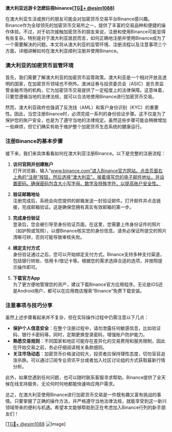 **澳大利亚远游卡怎麽註冊binance[[TG💪+ @esim1088](https://t.me/s/esim1088)]**

在澳大利亚生活或旅行的朋友可能会对加密货币交易平台Binance感兴趣。Binance作为全球领先的加密货币交易所之一，提供了丰富的交易品种和便捷的操作体验。不过，对于初次接触加密货币的朋友来说，注册和使用Binance可能显得有些复杂。特别是对于澳大利亚居民而言，如何正确地注册并使用Binance成为了一个需要解决的问题。本文将从澳大利亚的监管环境、注册流程以及注意事项三个方面，详细讲解如何在澳大利亚顺利注册并使用Binance。

### 澳大利亚的加密货币监管环境

首先，我们需要了解澳大利亚的加密货币监管政策。澳大利亚是一个相对开放且透明的国家，在加密货币领域也不例外。澳洲证券与投资委员会（ASIC）是负责监管金融市场的机构，它为加密货币交易提供了一定程度上的法律保障。这意味着，只要您遵循当地的法律法规，就可以合法地使用Binance进行加密货币交易。

然而，澳大利亚政府也强调了反洗钱（AML）和客户身份识别（KYC）的重要性。因此，当您注册Binance时，必须完成一系列的身份验证步骤。这不仅是为了保护您的账户安全，也是为了遵守当地的法律规定。虽然这些步骤可能会稍微增加一些麻烦，但它们确实有助于维护整个加密货币生态系统的健康运行。

### 注册Binance的基本步骤

接下来，我们来具体看看如何在澳大利亚注册Binance。以下是完整的注册流程：

1. **访问官网并创建账户**  
   打开浏览器，输入“www.binance.com”进入Binance官方网站。点击页面右上角的“注册”按钮，然后选择“澳大利亚”。接着填写您的电子邮件地址，并设置密码。确保密码包含大小写字母、数字及特殊字符，以提高账户安全性。

2. **验证邮箱地址**  
   注册完成后，系统会向您提供的邮箱发送一封验证邮件。打开邮件并点击链接，完成邮箱验证。这是确保您拥有真实有效邮箱的第一步。

3. **完成身份验证**  
   登录后，您会被引导至身份验证页面。在这里，您需要上传身份证件的照片（如护照或驾照），以便Binance核实您的身份信息。请务必保证所提交的照片清晰可辨，否则可能导致审核失败。

4. **绑定支付方式**  
   身份验证通过之后，您可以开始绑定支付方式。Binance支持多种支付渠道，包括银行转账、信用卡/借记卡等。根据您的需求选择合适的选项，并按照提示操作即可。

5. **下载官方App**  
   为了更方便地管理您的资产，建议下载Binance官方应用程序。无论是iOS还是Android用户，都可以在应用商店搜索“Binance”免费下载安装。

### 注意事项与技巧分享

虽然上述步骤看起来并不复杂，但在实际操作过程中仍需注意以下几点：

- **保护个人信息安全**：在整个注册过程中，请勿泄露任何敏感信息，比如验证码、银行卡密码等。同时，定期更换登录密码，增强账户防护能力。
- **熟悉交易规则**：不同国家和地区可能存在差异化的交易费用和服务限制，因此在开始交易之前，务必仔细阅读相关条款细则。
- **关注市场动态**：加密货币价格波动较大，投资者应保持理性态度，切勿盲目追涨杀跌。可以通过订阅专业资讯平台或者加入社区讨论组的方式获取最新行情分析。

此外，如果您遇到任何问题，也可以随时联系客服寻求帮助。Binance提供了全天候在线支持服务，无论何时何地都能快速响应用户需求。

总之，在澳大利亚使用Binance进行加密货币交易是一件既有趣又富有挑战的事情。只要掌握了正确的操作方法，并严格遵守当地法律法规，就能享受到这一新兴领域带来的便利与机遇。希望本文能够帮助到正在考虑加入Binance行列的新手朋友们！

[[TG💪+ @esim1088](https://t.me/s/esim1088) ![Image](https://i.postimg.cc/4NQfJmqS/Snipaste-2025-05-13-00-14-12.png)]